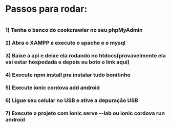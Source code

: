 <h1>Passos para rodar:<h1>
<h3>1) Tenha o banco do cookcrawler no seu phpMyAdmin <br/><br/>
2) Abra o XAMPP e execute o apache e o mysql <br/><br/>
3) Baixe a api e deixe ela rodando no htdocs(provavelmente ela vai estar hospedada e depois eu boto o link aqui) <br/><br/>
4) Execute npm install pra instalar tudo bonitinho <br/><br/>
5) Execute ionic cordova add android <br/><br/>
6) Ligue seu celular no USB e ative a depuração USB <br/><br/>
7) Execute o projeto com ionic serve --lab ou ionic cordova run android <br/></h3><br/>

